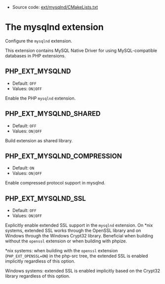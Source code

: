 <!-- This is auto-generated file. -->
* Source code: [ext/mysqlnd/CMakeLists.txt](https://github.com/petk/php-build-system/blob/master/cmake/ext/mysqlnd/CMakeLists.txt)

# The mysqlnd extension

Configure the `mysqlnd` extension.

This extension contains MySQL Native Driver for using MySQL-compatible databases
in PHP extensions.

## PHP_EXT_MYSQLND

* Default: `OFF`
* Values: `ON|OFF`

Enable the PHP `mysqlnd` extension.

## PHP_EXT_MYSQLND_SHARED

* Default: `OFF`
* Values: `ON|OFF`

Build extension as shared library.

## PHP_EXT_MYSQLND_COMPRESSION

* Default: `ON`
* Values: `ON|OFF`

Enable compressed protocol support in mysqlnd.

## PHP_EXT_MYSQLND_SSL

* Default: `OFF`
* Values: `ON|OFF`

Explicitly enable extended SSL support in the `mysqlnd` extension. On \*nix
systems, extended SSL works through the OpenSSL library and on Windows through
the Windows Crypt32 library. Beneficial when building without the `openssl`
extension or when building with phpize.

\*nix systems: when building with the `openssl` extension (`PHP_EXT_OPENSSL=ON`)
in the php-src tree, the extended SSL is enabled implicitly regardless of this
option.

Windows systems: extended SSL is enabled implicitly based on the Crypt32
library regardless of this option.
